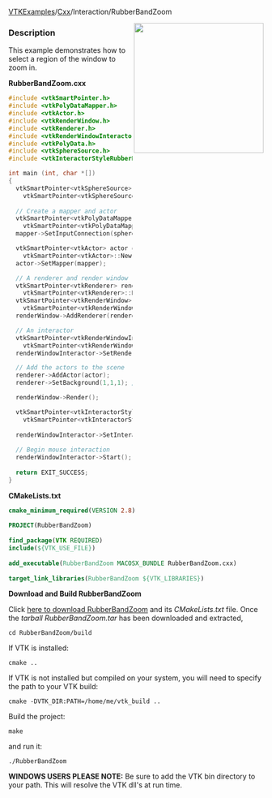 [VTKExamples](/home/)/[Cxx](/Cxx)/Interaction/RubberBandZoom

<img align="right" src="https://github.com/lorensen/VTKExamples/blob/gh-pages/Testing/Baseline/Interaction/TestRubberBandZoom.png?raw=true" width="256" />

### Description
This example demonstrates how to select a region of the window to zoom in.

**RubberBandZoom.cxx**
```c++
#include <vtkSmartPointer.h>
#include <vtkPolyDataMapper.h>
#include <vtkActor.h>
#include <vtkRenderWindow.h>
#include <vtkRenderer.h>
#include <vtkRenderWindowInteractor.h>
#include <vtkPolyData.h>
#include <vtkSphereSource.h>
#include <vtkInteractorStyleRubberBandZoom.h>

int main (int, char *[])
{
  vtkSmartPointer<vtkSphereSource> sphereSource = 
    vtkSmartPointer<vtkSphereSource>::New();
  
  // Create a mapper and actor
  vtkSmartPointer<vtkPolyDataMapper> mapper = 
    vtkSmartPointer<vtkPolyDataMapper>::New();
  mapper->SetInputConnection(sphereSource->GetOutputPort());

  vtkSmartPointer<vtkActor> actor = 
    vtkSmartPointer<vtkActor>::New();
  actor->SetMapper(mapper);

  // A renderer and render window
  vtkSmartPointer<vtkRenderer> renderer = 
    vtkSmartPointer<vtkRenderer>::New();
  vtkSmartPointer<vtkRenderWindow> renderWindow = 
    vtkSmartPointer<vtkRenderWindow>::New();
  renderWindow->AddRenderer(renderer);

  // An interactor
  vtkSmartPointer<vtkRenderWindowInteractor> renderWindowInteractor = 
    vtkSmartPointer<vtkRenderWindowInteractor>::New();
  renderWindowInteractor->SetRenderWindow(renderWindow);

  // Add the actors to the scene
  renderer->AddActor(actor);
  renderer->SetBackground(1,1,1); // Background color white

  renderWindow->Render();

  vtkSmartPointer<vtkInteractorStyleRubberBandZoom> style = 
    vtkSmartPointer<vtkInteractorStyleRubberBandZoom>::New();
  
  renderWindowInteractor->SetInteractorStyle( style );
  
  // Begin mouse interaction
  renderWindowInteractor->Start();
  
  return EXIT_SUCCESS;
}
```
**CMakeLists.txt**
```cmake
cmake_minimum_required(VERSION 2.8)
 
PROJECT(RubberBandZoom)
 
find_package(VTK REQUIRED)
include(${VTK_USE_FILE})
 
add_executable(RubberBandZoom MACOSX_BUNDLE RubberBandZoom.cxx)
 
target_link_libraries(RubberBandZoom ${VTK_LIBRARIES})
```

**Download and Build RubberBandZoom**

Click [here to download RubberBandZoom](https://github.com/lorensen/VTKWikiExamplesTarballs/raw/master/RubberBandZoom.tar) and its *CMakeLists.txt* file.
Once the *tarball RubberBandZoom.tar* has been downloaded and extracted,
```
cd RubberBandZoom/build 
```
If VTK is installed:
```
cmake ..
```
If VTK is not installed but compiled on your system, you will need to specify the path to your VTK build:
```
cmake -DVTK_DIR:PATH=/home/me/vtk_build ..
```
Build the project:
```
make
```
and run it:
```
./RubberBandZoom
```
**WINDOWS USERS PLEASE NOTE:** Be sure to add the VTK bin directory to your path. This will resolve the VTK dll's at run time.

